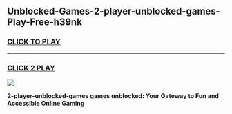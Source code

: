 
## Unblocked-Games-2-player-unblocked-games-Play-Free-h39nk
<h3>
<a href="https://premium76.site?title=2-player-unblocked-games&ref=18A1">CLICK TO PLAY</a></h3>
<hr>

<h3>
<a href="https://premium76.site?title=2-player-unblocked-games&ref=18A1">CLICK 2 PLAY</a>
  
</h3>

<a href="https://premium76.site?title=2-player-unblocked-games&ref=18A1"><img src="https://clearcache.store/games.png"></a>


**2-player-unblocked-games games unblocked: Your Gateway to Fun and Accessible Online Gaming**
